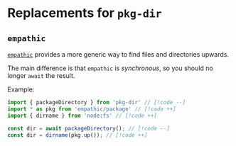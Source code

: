 # Replacements for `pkg-dir`

## `empathic`

[`empathic`](https://github.com/lukeed/empathic) provides a more generic way to find files and directories upwards.

The main difference is that `empathic` is _synchronous_, so you should no longer `await` the result.

Example:

```ts
import { packageDirectory } from 'pkg-dir' // [!code --]
import * as pkg from 'empathic/package' // [!code ++]
import { dirname } from 'node:fs' // [!code ++]

const dir = await packageDirectory(); // [!code --]
const dir = dirname(pkg.up()); // [!code ++]
```
